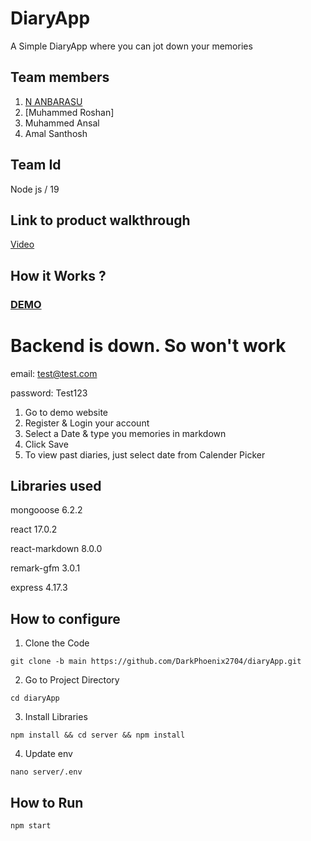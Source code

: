 # DiaryApp
A Simple DiaryApp where you can jot down your memories

## Team members
1. [N ANBARASU](https://github.com/AMEESHAARACKAL)
2. [Muhammed Roshan]
3. Muhammed Ansal
4. Amal Santhosh

## Team Id
Node js / 19

## Link to product walkthrough
[Video](https://www.loom.com/share/579aa116799f4a07bdc0302cfde7e6ef)

## How it Works ?
### [DEMO](https://diary2704.herokuapp.com/)
# Backend is down. So won't work

email: test@test.com

password: Test123

1. Go to demo website
2. Register & Login your account
3. Select a Date & type you memories in markdown
4. Click Save
5. To view past diaries, just select date from Calender Picker

## Libraries used
mongooose 6.2.2

react 17.0.2

react-markdown 8.0.0

remark-gfm 3.0.1

express 4.17.3

## How to configure
1. Clone the Code
```
git clone -b main https://github.com/DarkPhoenix2704/diaryApp.git
```
2. Go to Project Directory
```
cd diaryApp
```

3. Install Libraries
```
npm install && cd server && npm install
```

4. Update env
```
nano server/.env
```
## How to Run
```
npm start
```
